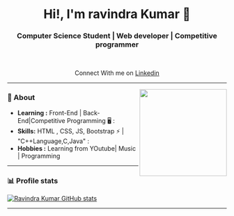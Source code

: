 <h1 align="center"> Hi!, I'm ravindra Kumar 🌅 </h1>

<h3 align="center">  Computer Science Student | Web developer | Competitive programmer  </h3> <br>

<p align="center"> 
Connect With me on  <a href="https://www.linkedin.com/in/ravindra-kumar-99a1301b2/">Linkedin</a>

---------------------------------------------------------------------------------------------------------------------------------------------------------------------------------
<img align="right" height="200" width="200" src="circle-cropped-min.png" >

### 🤔 About
-  **Learning :** Front-End | Back-End|Competitive Programming 🖥️ : 
-  **Skills:** HTML , CSS, JS, Bootstrap :zap: | "C++Language,C,Java" :
-  **Hobbies :** Learning from YOutube| Music | Programming

--------------------------------------------------------------------------------------------------------------------------------------------------------------------------------
### 📊 Profile stats

[![Ravindra Kumar GitHub stats](https://github-readme-stats.vercel.app/api?username=Ravindra9555)](https://github.com/anuraghazra/github-readme-stats)

-------------------------------------------------------------------------------------------------------------------------------------------------------------------------------
